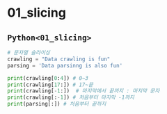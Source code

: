 # 01_slicing

## `Python<01_slicing>`
```py
# 문자열 슬라이싱 
crawling = "Data crawling is fun"
parsing = 'Data parsinng is also fun'

print(crawling[0:4]) # 0~3
print(crawling[17:]) # 17~끝
print(crawling[-1:])  # 마지막에서 끝까지 : 마지막 문자
print(crawling[:-1]) # 처음부터 마지막 -1까지
print(parsing[:]) # 처음부터 끝까지

```


